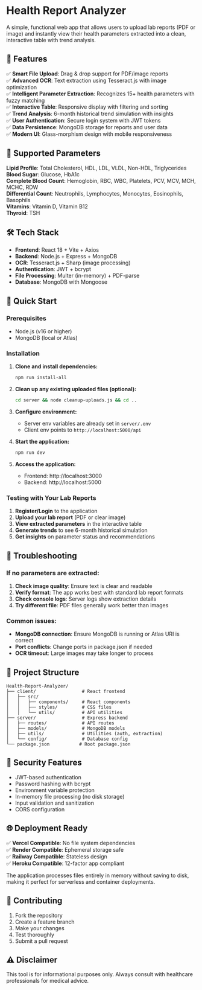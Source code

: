 # Health Report Analyzer

A simple, functional web app that allows users to upload lab reports (PDF or image) and instantly view their health parameters extracted into a clean, interactive table with trend analysis.

## 🚀 Features

✅ **Smart File Upload**: Drag & drop support for PDF/image reports  
✅ **Advanced OCR**: Text extraction using Tesseract.js with image optimization  
✅ **Intelligent Parameter Extraction**: Recognizes 15+ health parameters with fuzzy matching  
✅ **Interactive Table**: Responsive display with filtering and sorting  
✅ **Trend Analysis**: 6-month historical trend simulation with insights  
✅ **User Authentication**: Secure login system with JWT tokens  
✅ **Data Persistence**: MongoDB storage for reports and user data  
✅ **Modern UI**: Glass-morphism design with mobile responsiveness  

## 🧪 Supported Parameters

**Lipid Profile**: Total Cholesterol, HDL, LDL, VLDL, Non-HDL, Triglycerides  
**Blood Sugar**: Glucose, HbA1c  
**Complete Blood Count**: Hemoglobin, RBC, WBC, Platelets, PCV, MCV, MCH, MCHC, RDW  
**Differential Count**: Neutrophils, Lymphocytes, Monocytes, Eosinophils, Basophils  
**Vitamins**: Vitamin D, Vitamin B12  
**Thyroid**: TSH  

## 🛠️ Tech Stack

- **Frontend**: React 18 + Vite + Axios
- **Backend**: Node.js + Express + MongoDB
- **OCR**: Tesseract.js + Sharp (image processing)
- **Authentication**: JWT + bcrypt
- **File Processing**: Multer (in-memory) + PDF-parse
- **Database**: MongoDB with Mongoose

## 🚀 Quick Start

### Prerequisites
- Node.js (v16 or higher)
- MongoDB (local or Atlas)

### Installation

1. **Clone and install dependencies:**
   ```bash
   npm run install-all
   ```

2. **Clean up any existing uploaded files (optional):**
   ```bash
   cd server && node cleanup-uploads.js && cd ..
   ```

3. **Configure environment:**
   - Server env variables are already set in `server/.env`
   - Client env points to `http://localhost:5000/api`

4. **Start the application:**
   ```bash
   npm run dev
   ```

5. **Access the application:**
   - Frontend: http://localhost:3000
   - Backend: http://localhost:5000

### Testing with Your Lab Reports

1. **Register/Login** to the application
2. **Upload your lab report** (PDF or clear image)
3. **View extracted parameters** in the interactive table
4. **Generate trends** to see 6-month historical simulation
5. **Get insights** on parameter status and recommendations

## 🔧 Troubleshooting

### If no parameters are extracted:

1. **Check image quality**: Ensure text is clear and readable
2. **Verify format**: The app works best with standard lab report formats
3. **Check console logs**: Server logs show extraction details
4. **Try different file**: PDF files generally work better than images

### Common issues:

- **MongoDB connection**: Ensure MongoDB is running or Atlas URI is correct
- **Port conflicts**: Change ports in package.json if needed
- **OCR timeout**: Large images may take longer to process

## 📁 Project Structure

```
Health-Report-Analyzer/
├── client/                 # React frontend
│   ├── src/
│   │   ├── components/     # React components
│   │   ├── styles/         # CSS files
│   │   └── utils/          # API utilities
├── server/                 # Express backend
│   ├── routes/             # API routes
│   ├── models/             # MongoDB models
│   ├── utils/              # Utilities (auth, extraction)
│   └── config/             # Database config
└── package.json           # Root package.json
```

## 🔐 Security Features

- JWT-based authentication
- Password hashing with bcrypt
- Environment variable protection
- In-memory file processing (no disk storage)
- Input validation and sanitization
- CORS configuration

## 🌐 Deployment Ready

✅ **Vercel Compatible**: No file system dependencies  
✅ **Render Compatible**: Ephemeral storage safe  
✅ **Railway Compatible**: Stateless design  
✅ **Heroku Compatible**: 12-factor app compliant  

The application processes files entirely in memory without saving to disk, making it perfect for serverless and container deployments.

## 🤝 Contributing

1. Fork the repository
2. Create a feature branch
3. Make your changes
4. Test thoroughly
5. Submit a pull request

## ⚠️ Disclaimer

This tool is for informational purposes only. Always consult with healthcare professionals for medical advice.

